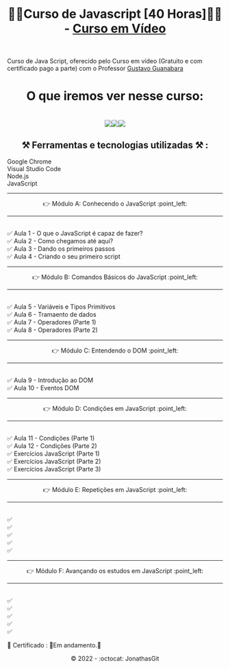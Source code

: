  <h1 align="center">🚧🚀Curso de Javascript [40 Horas]🚀🚧 - <a href="https://www.cursoemvideo.com/">Curso em Vídeo</a></h1><br>
 
Curso de Java Script, oferecido pelo Curso em vídeo (Gratuito e com certificado pago a parte) com o Professor <a href="https://github.com/gustavoguanabara">Gustavo Guanabara</a>


<h1 align="center"> O que iremos ver nesse curso:</h1>

<h1 align="center"><img src="https://img.shields.io/badge/HTML5-E34F26?style=for-the-badge&logo=html5&logoColor=white"><img src="https://img.shields.io/badge/CSS3-1572B6?style=for-the-badge&logo=css3&logoColor=white"><img src="https://img.shields.io/badge/JavaScript-F7DF1E?style=for-the-badge&logo=javascript&logoColor=black"></h1>

<h2 align="center">⚒️ Ferramentas e tecnologias utilizadas ⚒️ :</h2>

Google Chrome<br>
Visual Studio Code<br>
Node.js<br>
JavaScript<br>

 <hr>
 <p align="center">👉  Módulo A: Conhecendo o JavaScript :point_left: </p>
 <hr>
 <br>
 ✅ Aula 1 - O que o JavaScript é capaz de fazer? <br>
 ✅ Aula 2 - Como chegamos até aqui? <br>
 ✅ Aula 3 - Dando os primeiros passos <br>
 ✅ Aula 4 - Criando o seu primeiro script <br>
 
  <hr>
 <p align="center">👉  Módulo B: Comandos Básicos do JavaScript :point_left: </p>
 <hr>
 <br>
 ✅ Aula 5 - Variáveis e Tipos Primitivos<br>
 ✅ Aula 6 - Tramaento de dados<br>
 ✅ Aula 7 - Operadores (Parte 1)<br>
 ✅ Aula 8 - Operadores (Parte 2)<br>
 
  <hr>
 <p align="center">👉  Módulo C: Entendendo o DOM :point_left: </p>
 <hr>
 <br>
 ✅ Aula 9 - Introdução ao DOM<br>
 ✅ Aula 10 - Eventos DOM <br>
 
  <hr>
 <p align="center">👉  Módulo D: Condições em JavaScript :point_left: </p>
 <hr>
 <br>
 ✅  Aula 11 - Condições (Parte 1)<br>
 ✅  Aula 12 - Condições (Parte 2)<br>
 ✅  Exercícios JavaScript (Parte 1)<br>
 ✅  Exercícios JavaScript (Parte 2)<br>
 ✅  Exercícios JavaScript (Parte 3)<br>
 
  <hr>
 <p align="center">👉  Módulo E: Repetições em JavaScript :point_left: </p>
 <hr>
 <br>
 ✅ <br>
 ✅ <br>
 ✅ <br>
 ✅ <br>
 ✅ <br>
 
 
 
  <hr>
 <p align="center">👉  Módulo F: Avançando os estudos em JavaScript :point_left: </p>
 <hr>
 <br>
 ✅ <br>
 ✅ <br>
 ✅ <br>
 ✅ <br>
 ✅ <br>
 
 




🎯 Certificado : 🚧Em andamento.🚧 <br>

<p align="center">©️ 2022 - :octocat: JonathasGit </p>
